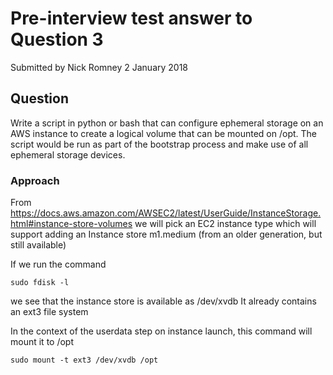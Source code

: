 # Pre-interview test answer to Question 3
Submitted by Nick Romney 2 January 2018

## Question
Write a script in python or bash that can configure ephemeral storage on an AWS instance to create a logical volume that can be mounted on /opt. The script would be run as part of the bootstrap process and make use of all ephemeral storage devices.

### Approach
From https://docs.aws.amazon.com/AWSEC2/latest/UserGuide/InstanceStorage.html#instance-store-volumes we will pick an EC2 instance type which will support adding an Instance store
m1.medium (from an older generation, but still available)

If we run the command
```
sudo fdisk -l
```
we see that the instance store is available as /dev/xvdb
It already contains an ext3 file system

In the context of the userdata step on instance launch, this command will mount it to /opt
```
sudo mount -t ext3 /dev/xvdb /opt
```